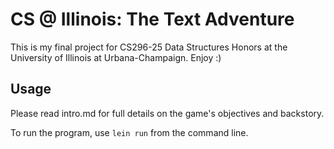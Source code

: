 # CS @ Illinois: The Text Adventure
This is my final project for CS296-25 Data Structures Honors at the University of Illinois at Urbana-Champaign.  Enjoy :)

## Usage
Please read intro.md for full details on the game's objectives and backstory.

To run the program, use `lein run` from the command line.
